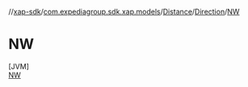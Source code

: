 //[xap-sdk](../../../../../index.md)/[com.expediagroup.sdk.xap.models](../../../index.md)/[Distance](../../index.md)/[Direction](../index.md)/[NW](index.md)

# NW

[JVM]\
[NW](index.md)
